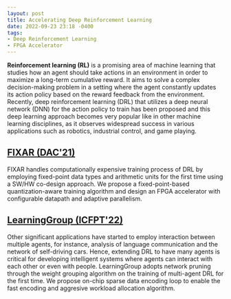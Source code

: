 ```yaml
---
layout: post
title: Accelerating Deep Reinforcement Learning
date: 2022-09-23 23:18 -0400
tags:
- Deep Reinforcement Learning
- FPGA Accelerator
---
```


__Reinforcement learning (RL)__ is a promising area of machine learning that studies how an agent should take actions in an environment in order to maximize a long-term cumulative reward. It aims to solve a complex decision-making problem in a setting where the agent constantly updates its action policy based on the reward feedback from the environment. Recently, deep reinforcement learning (DRL) that utilizes a deep neural network (DNN) for the action policy to train has been proposed and this deep learning approach becomes very popular like in other machine learning disciplines, as it observes widespread success in various applications such as robotics, industrial control, and game playing. 

## [FIXAR (DAC'21)](https://ieeexplore.ieee.org/document/9586213) 
FIXAR handles computationally expensive training process of DRL by employing fixed-point data types and arithmetic units for the first time using a SW/HW co-design approach. We propose a fixed-point-based quantization-aware training algorithm and design an FPGA accelerator with configurable datapath and adaptive parallelism.

## [LearningGroup (ICFPT'22)](https://ieeexplore.ieee.org/abstract/document/9974543) 
Other significant applications have started to employ interaction between multiple agents, for instance, analysis of language communication and the network of self-driving cars. Hence, extending DRL to have many agents is critical for developing intelligent systems where agents can interact with each other or even with people. LearningGroup adopts network pruning through the weight grouping algorithm on the training of multi-agent DRL for the first time. We propose on-chip sparse data encoding loop to enable the fast encoding and aggresive workload allocation algorithm.
